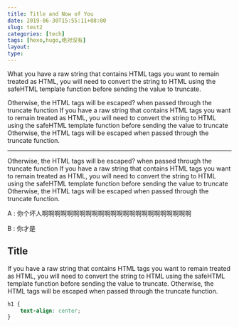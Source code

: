 ```yaml
---
title: Title and Now of You
date: 2019-06-30T15:55:11+08:00
slug: test2
categories: [tech]
tags: [hexo,hugo,绝对没有]
layout:
type:
---
```


What you have a raw string that contains HTML tags you want to remain treated as HTML, you will need to convert the string to HTML using the safeHTML template function before sending the value to truncate.

Otherwise, the HTML tags will be escaped? when passed through the truncate function If you have a raw string that contains HTML tags you want to remain treated as HTML, you will need to convert the string to HTML using the safeHTML template function before sending the value to truncate Otherwise, the HTML tags will be escaped when passed through the truncate function.

---

Otherwise, the HTML tags will be escaped? when passed through the truncate function If you have a raw string that contains HTML tags you want to remain treated as HTML, you will need to convert the string to HTML using the safeHTML template function before sending the value to truncate Otherwise, the HTML tags will be escaped when passed through the truncate function.

A
: 你个坏人啊啊啊啊啊啊啊啊啊啊啊啊啊啊啊啊啊啊啊啊啊啊啊啊

B
: 你才是

## Title

If you have a raw string that contains HTML tags you want to remain treated as HTML, you will need to convert the string to HTML using the safeHTML template function before sending the value to truncate. Otherwise, the HTML tags will be escaped when passed through the truncate function.

```css
h1 {
    text-align: center;
}
```
